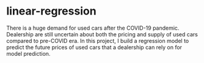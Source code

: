 # linear-regression
There is a huge demand for used cars after the COVID-19 pandemic. Dealership are still uncertain about both the pricing and supply of used cars compared to pre-COVID era. In this project, I build a regression model to predict the future prices of used cars that a dealership can rely on for model prediction.

